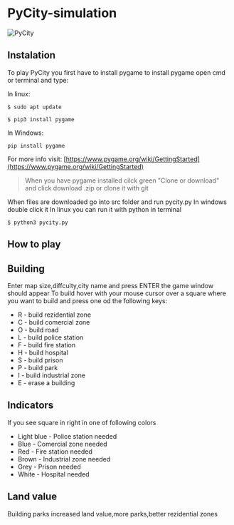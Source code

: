 # PyCity-simulation
![PyCity](images/pycity2.png)

## Instalation

  To play PyCity you first have to install pygame to install pygame open cmd or terminal and type:

  In linux:
```
$ sudo apt update
```
```
$ pip3 install pygame
```
  In Windows:

```
pip install pygame
```
  For more info visit:
[https://www.pygame.org/wiki/GettingStarted](https://www.pygame.org/wiki/GettingStarted)

>   When you have pygame installed cilck green "Clone or download" and click download .zip or clone it with git

  When files are downloaded go into src folder and run pycity.py
  In windows double click it
  In linux you can run it with python in terminal

```
$ python3 pycity.py
```
## How to play


## Building
  Enter map size,diffculty,city name and press ENTER the game window should appear
  To build hover with your mouse cursor over a square where you want to build and press one od the following keys:
+ R - build rezidential zone
+ C - build comercial zone
+ O - build road
+ L - build police station
+ F - build fire station
+ H - build hospital
+ S - build prison
+ P - build park
+ I - build industrial zone
+ E - erase a building
## Indicators
  If you see square in right in one of following colors
+ Light blue - Police station needed
+ Blue - Comercial zone needed
+ Red - Fire station needed
+ Brown - Industrial zone needed
+ Grey - Prison needed
+ White - Hospital needed
## Land value
  Building parks increased land value,more parks,better rezidential zones

